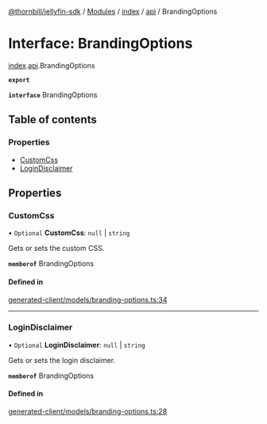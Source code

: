 [@thornbill/jellyfin-sdk](../README.md) / [Modules](../modules.md) / [index](../modules/index.md) / [api](../modules/index.api.md) / BrandingOptions

# Interface: BrandingOptions

[index](../modules/index.md).[api](../modules/index.api.md).BrandingOptions

**`export`**

**`interface`** BrandingOptions

## Table of contents

### Properties

- [CustomCss](index.api.BrandingOptions.md#customcss)
- [LoginDisclaimer](index.api.BrandingOptions.md#logindisclaimer)

## Properties

### CustomCss

• `Optional` **CustomCss**: ``null`` \| `string`

Gets or sets the custom CSS.

**`memberof`** BrandingOptions

#### Defined in

[generated-client/models/branding-options.ts:34](https://github.com/thornbill/jellyfin-sdk-typescript/blob/eb13db7/src/generated-client/models/branding-options.ts#L34)

___

### LoginDisclaimer

• `Optional` **LoginDisclaimer**: ``null`` \| `string`

Gets or sets the login disclaimer.

**`memberof`** BrandingOptions

#### Defined in

[generated-client/models/branding-options.ts:28](https://github.com/thornbill/jellyfin-sdk-typescript/blob/eb13db7/src/generated-client/models/branding-options.ts#L28)
